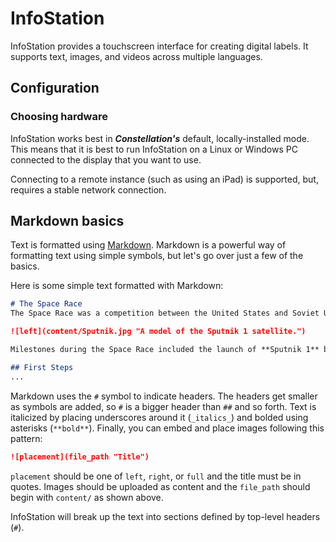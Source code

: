 # InfoStation
InfoStation provides a touchscreen interface for creating digital labels. It supports text, images, and videos across multiple languages.

## Configuration

### Choosing hardware
InfoStation works best in **_Constellation's_** default, locally-installed mode. This means that it is best to run InfoStation on a Linux or Windows PC connected to the display that you want to use. 

Connecting to a remote instance (such as using an iPad) is supported, but, requires a stable network connection.

## Markdown basics

Text is formatted using [Markdown](https://www.markdownguide.org/basic-syntax/). Markdown is a powerful way of formatting text using simple symbols, but let's go over just a few of the basics.

Here is some simple text formatted with Markdown:

```md
# The Space Race
The Space Race was a competition between the United States and Soviet Union for scientific and technological preeminence in space that extended from the early 1950s until 1975.

![left](content/Sputnik.jpg "A model of the Sputnik 1 satellite.")

Milestones during the Space Race included the launch of **Sputnik 1** by the U.S.S.R in 1957, the landing of _Eagle_ on the surface of the Moon as part of **Apollo 11**, and the joint U.S.-U.S.S.R **Apollo-Soyuz Test Project** in 1975.

## First Steps
...
```
Markdown uses the `#` symbol to indicate headers. The headers get smaller as symbols are added, so `#` is a bigger header than `##` and so forth. Text is italicized by placing underscores around it (`_italics_`) and bolded using asterisks (`**bold**`). Finally, you can embed and place images following this pattern:

```md
![placement](file_path "Title")
```

`placement` should be one of `left`, `right`, or `full` and the title must be in quotes. Images should be uploaded as content and the `file_path` should begin with `content/` as shown above.

InfoStation will break up the text into sections defined by top-level headers (`#`).